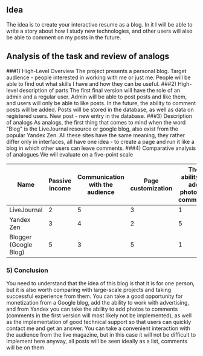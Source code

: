 ## Idea
The idea is to create your interactive resume as a blog. In it I will be able to write a story about how I study new technologies, and other users will also be able to comment on my posts in the future.
## Analysis of the task and review of analogs
###1) High-Level Overview
The project presents a personal blog. Target audience -
people interested in working with me or just me. People will be able to find out
what skills I have and how they can be useful.
###2) High-level description of parts
The first final version will have the role of an admin and a regular user.
Admin will be able to post posts and like them, and users will only be able to 
like posts. In the future, the ability to comment posts will be added.
Posts will be stored in the database, as well as data on registered users.
New post - new entry in the database.
###3) Description of analogs
As analogs, the first thing that comes to mind when the word "Blog" is the LiveJournal 
resource or google blog, also exist from the popular Yandex Zen. All these sites have
the same meaning, they rather differ only in interfaces, all have one idea - to create
a page and run it like a blog in which other users can leave comments.
###4) Comparative analysis of analogues
We will evaluate on a five-point scale

Name |Passive income | Communication with the audience | Page customization | The ability to add photos to comments | Support
--- | --- | --- | --- |--- |--- 
LiveJournal | 2 | 5| 3 | 1 | 3
Yandex Zen | 3 | 4 | 2 | 5 | 5 
Blogger (Google Blog) | 5 | 3 | 5 | 1 | 2
### 5) Conclusion
You need to understand that the idea of this blog is that it is for one person, but it 
is also worth comparing with large-scale projects and taking successful experience from
them. You can take a good opportunity for monetization from a Google blog, add the ability
to work with advertising, and from Yandex you can take the ability to add photos to 
comments (comments in the first version will most likely not be implemented), as well 
as the implementation of good technical support so that users can quickly contact me 
and get an answer. You can take a convenient interaction with the audience from the
live magazine, but in this case it will not be difficult to implement here anyway, 
all posts will be seen ideally as a list, comments will be on them.
